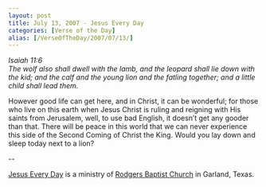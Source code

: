 ```yaml
---
layout: post
title: July 13, 2007 - Jesus Every Day
categories: [Verse of the Day]
alias: [/VerseOfTheDay/2007/07/13/]
---
```


_Isaiah 11:6  
The wolf also shall dwell with the lamb, and the leopard shall lie
down with the kid; and the calf and the young lion and the fatling
together; and a little child shall lead them._

However good life can get here, and in Christ, it can be wonderful;
for those who live on this earth when Jesus Christ is ruling and
reigning with His saints from Jerusalem, well, to use bad English, it
doesn&rsquo;t get any gooder than that. There will be peace in this
world that we can never experience this side of the Second Coming of
Christ the King. Would you lay down and sleep today next to a lion?

 --

<a href=http://jesuseveryday.net>Jesus Every Day</a> is a ministry of <a href=http://rodgersbaptist.net>Rodgers Baptist Church</a> in Garland, Texas.
